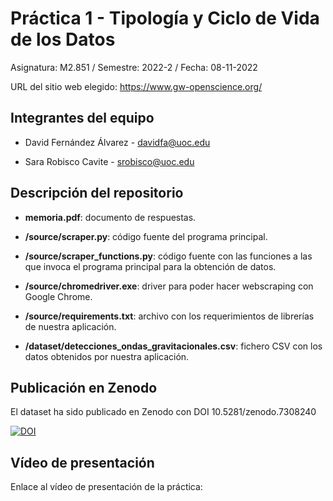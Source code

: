 # Práctica 1 - Tipología y Ciclo de Vida de los Datos

Asignatura: M2.851 / Semestre: 2022-2 / Fecha: 08-11-2022

URL del sitio web elegido: https://www.gw-openscience.org/

## Integrantes del equipo

* David Fernández Álvarez - davidfa@uoc.edu

* Sara Robisco Cavite - srobisco@uoc.edu

## Descripción del repositorio

- **memoria.pdf**: documento de respuestas.
    
- **/source/scraper.py**: código fuente del programa principal. 
    
- **/source/scraper_functions.py**: código fuente con las funciones a las que invoca el programa principal para la obtención de datos.
    
- **/source/chromedriver.exe**: driver para poder hacer webscraping con Google Chrome.
    
- **/source/requirements.txt**: archivo con los requerimientos de librerías de nuestra aplicación.
    
- **/dataset/detecciones_ondas_gravitacionales.csv**: fichero CSV con los datos obtenidos por nuestra aplicación.
    

## Publicación en Zenodo

El dataset ha sido publicado en Zenodo con DOI 10.5281/zenodo.7308240

[![DOI](https://zenodo.org/badge/DOI/10.5281/zenodo.7308240.svg)](https://doi.org/10.5281/zenodo.7308240)

## Vídeo de presentación

Enlace al vídeo de presentación de la práctica:
